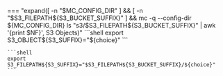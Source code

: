 
=== "expand([ -n "$MC_CONFIG_DIR" ] && [ -n "$S3_FILEPATH${S3_BUCKET_SUFFIX}" ] && mc -q --config-dir ${MC_CONFIG_DIR} ls "s3/$S3_FILEPATH${S3_BUCKET_SUFFIX}" | awk '{print $NF}', S3 Objects)"
    ```shell
    export S3_OBJECT${S3_SUFFIX}="${choice}"
    ```

    ```shell
    export S3_FILEPATH${S3_SUFFIX}="$S3_FILEPATH${S3_BUCKET_SUFFIX}/${choice}"
    ```
